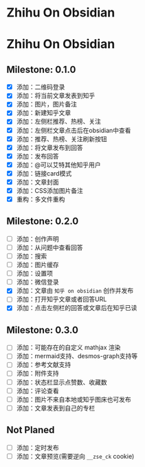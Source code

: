 # Zhihu On Obsidian

# Zhihu On Obsidian

## Milestone: 0.1.0

- [x] 添加：二维码登录
- [x] 添加：将当前文章发表到知乎
- [x] 添加：图片，图片备注
- [x] 添加：新建知乎文章
- [x] 添加：左侧栏推荐、热榜、关注
- [x] 添加：左侧栏文章点击后在obsidian中查看
- [x] 添加：推荐、热榜、关注刷新按钮
- [x] 添加：将文章发布到回答
- [x] 添加：发布回答
- [x] 添加：@可以艾特其他知乎用户
- [x] 添加：链接card模式
- [x] 添加：文章封面
- [x] 添加：CSS添加图片备注
- [x] 重构：多文件重构

## Milestone: 0.2.0

- [ ] 添加：创作声明
- [ ] 添加：从问题中查看回答
- [ ] 添加：搜索
- [ ] 添加：图片缓存
- [ ] 添加：设置项
- [ ] 添加：微信登录
- [x] 添加：文章由 `知乎 on obsidian` 创作并发布
- [ ] 添加：打开知乎文章或者回答URL
- [x] 添加：点击左侧栏的回答或文章后在知乎已读

## Milestone: 0.3.0

- [ ] 添加：可能存在的自定义 mathjax 渲染
- [ ] 添加：mermaid支持、desmos-graph支持等
- [ ] 添加：参考文献支持
- [ ] 添加：附件支持
- [ ] 添加：状态栏显示点赞数、收藏数
- [ ] 添加：评论查看
- [ ] 添加：图片不来自本地或知乎图床也可发布
- [ ] 添加：文章发表到自己的专栏

## Not Planed

- [ ] 添加：定时发布
- [ ] 添加：文章预览(需要逆向 `__zse_ck` cookie)
